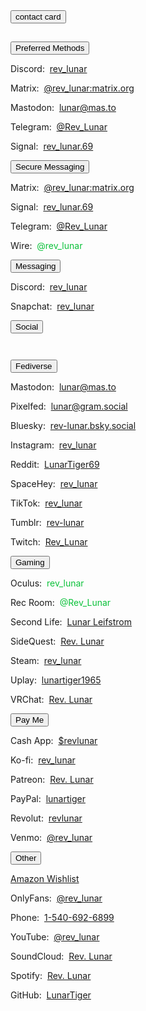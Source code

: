 <script src="/assets/js/collapsible.js"></script>
<section><div class="encase">
	<form method="get" action="https://lunartiger.github.io/assets/Rev_Ryan_Fowler_Hughes.vcf">
		<button class="person" type="submit">contact card</button>
    </form>
	<hr style="height:1px; visibility:hidden;" />
	<button class="collapsible" id="openme" data-parent="openme" data-child="preferred">Preferred Methods</button>
		<div id="preferred" class="innertext" data-parent="openme">
			<p>Discord:&nbsp; <a href="https://discordapp.com/users/206291426932293634" target="_blank" id="Pdiscord" data-parent="openme">rev_lunar</a></p>
			<p>Matrix:&nbsp; <a href="https://matrix.to/#/@rev_lunar:matrix.org" target="_blank" id="Pmatrix" data-parent="openme">@rev_lunar:matrix.org</a></p>
			<p>Mastodon:&nbsp; <a rel="me" href="https://mas.to/@lunar" target="_blank" id="Pmastodon" data-parent="openme">lunar@mas.to</a></p>
			<p>Telegram:&nbsp; <a href="https://t.me/Rev_Lunar" target="_blank" id="Ptelegram" data-parent="openme">@Rev_Lunar</a></p>
			<p>Signal:&nbsp; <a href="https://signal.me/#eu/5wVHt-6sC3it1B4v4usgevbr8WQkYQEEG6h4ZkBmX45Qqwr4fTFJubT4UMPv2M3z" target="_blank" id="Psignal" data-parent="openme">rev_lunar.69</a></p>
		</div>
	<button class="collapsible" id="secure" data-parent="secure" data-child="secure-child">Secure Messaging</button>
		<div id="secure-child" class="innertext" data-parent="secure">
			<!--<p>Dust:&nbsp; <span style="color:#0ac139;" id="dust" data-parent="secure">lunar</span></p>-->
			<p>Matrix:&nbsp; <a href="https://matrix.to/#/@rev_lunar:matrix.org" target="_blank" id="matrix" data-parent="secure">@rev_lunar:matrix.org</a></p>
			<p>Signal:&nbsp; <a href="https://signal.me/#eu/5wVHt-6sC3it1B4v4usgevbr8WQkYQEEG6h4ZkBmX45Qqwr4fTFJubT4UMPv2M3z" target="_blank" id="signal" data-parent="secure">rev_lunar.69</a></p>
			<p>Telegram:&nbsp; <a href="https://t.me/Rev_Lunar" target="_blank" id="telegram" data-parent="secure">@Rev_Lunar</a></p>
			<!--<p>Wickr:&nbsp; <span style="color:#0ac139;" id="wickr" data-parent="secure">lunartiger</span></p>-->
			<p>Wire:&nbsp; <span style="color:#0ac139;" id="wire" data-parent="secure">@rev_lunar</span></p>
		</div>
	<button class="collapsible" id="messaging" data-parent="messaging" data-child="messaging-child">Messaging</button>
		<div id="messaging-child" class="innertext" data-parent="messaging">
			<p>Discord:&nbsp; <a href="https://discordapp.com/users/206291426932293634" target="_blank" id="discord" data-parent="messaging">rev_lunar</a></p>
			<!--<p>Revolt:&nbsp; <a href="https://rvlt.gg/QwvVQrEA" target="_blank" id="revolt" data-parent="messaging">Lunatics</a></p>-->
			<p>Snapchat:&nbsp; <a href="https://www.snapchat.com/add/rev_lunar" target="_blank" id="snapchat" data-parent="messaging">rev_lunar</a></p>
			<!--<p>Marco Polo:&nbsp; <a href="https://marcopolo.me/s/ryan-f-iRgKx" target="_blank" id="marcopolo" data-parent="messaging">Ryan F</a></p>-->
		</div>
	<button class="collapsible" id="social" data-parent="social" data-child="social-child">Social</button>
		<div id="social-child" class="innertext" data-parent="social">
			<hr style="height:1em; visibility:hidden;"/>
			<button class="fakecollapsible" id="fediverse" data-parent="social" data-child="fediverse">Fediverse</button>
				<div id="fediverse-child" class="fakeinnertext" data-parent="fediverse">
					<p>Mastodon:&nbsp; <a rel="me" href="https://mas.to/@lunar" target="_blank" id="mastodon" data-parent="social">lunar@mas.to</a></p>
					<p>Pixelfed:&nbsp; <a rel="me" href="https://gram.social/lunar" target="_blank" id="pixelfed" data-parent="social">lunar@gram.social</a></p>
					<!--<p>Calckey:&nbsp; <a rel="me" href="https://hell.social/@rev_lunar" target="_blank" id="calckey" data-parent="social">rev_lunar@hell.social</a></p>-->
				</div>
			<p>Bluesky:&nbsp; <a href="https://bsky.app/profile/rev-lunar.bsky.social" target="_blank" id="bluesky" data-parent="social">rev-lunar.bsky.social</a></p>
			<!--<p>Clapper:&nbsp; <a href="https://newsclapper.com/rev_lunar" id="clapper" data-parent="social">rev_lunar</a></p>-->
			<p>Instagram:&nbsp; <a href="https://www.instagram.com/rev_lunar/" target="_blank" id="instagram" data-parent="social">rev_lunar</a></p>
			<p>Reddit:&nbsp; <a href="https://www.reddit.com/user/LunarTiger69" target="_blank" id="reddit" data-parent="social">LunarTiger69</a></p>
			<p>SpaceHey:&nbsp; <a href="https://spacehey.com/rev_lunar" id="spacehey" data-parent="social">rev_lunar</a></p>
			<p>TikTok:&nbsp; <a href="https://tiktok.com/@rev_lunar" id="tiktok" data-parent="social">rev_lunar</a></p>
			<p>Tumblr:&nbsp; <a href="https://tumblr.com/rev-lunar" id="tumblr" data-parent="social">rev-lunar</a></p>
			<p>Twitch:&nbsp; <a href="https://www.twitch.tv/rev_lunar" target="_blank" id="twitch" data-parent="social">Rev_Lunar</a></p>
			<!--<p><del>Twitter:&nbsp; <a href="https://twitter.com/rev_lunar" target="_blank" id="twitter" data-parent="social">@rev_lunar</a></del></p>
			<p>VSCO:&nbsp; <a href="https://vsco.co/rev-lunar" target="_blank" id="vsco" data-parent="social">rev-lunar</a></p>-->
		</div>
	<button class="collapsible" id="gaming" data-parent="gaming" data-child="gaming-child">Gaming</button>
		<div id="gaming-child" class="innertext" data-parent="gaming">
			<!--<p>IMVU:&nbsp; <a href="https://www.imvu.com/next/av/LunarTiger69/" target="_blank" id="imvu" data-parent="gaming">LunarTiger69</a></p>
			<p>New Leaf:&nbsp; <span style="color:#0ac139;" id="newleaf" data-parent="gaming">7265 6552 659</span></p>-->
			<p>Oculus:&nbsp; <span style="color:#0ac139;" id="oculus" data-parent="gaming">rev_lunar</span></p>
			<!--<p>Pokemon Go:&nbsp; <span style="color:#0ac139;" id="pokemon" data-parent="gaming">8150 4169 4724</span></p>-->
			<p>Rec Room:&nbsp; <span style="color:#0ac139;" id="recroom" data-parent="gaming">@Rev_Lunar</span></p>
			<p>Second Life:&nbsp; <a href="https://my.secondlife.com/lunar.leifstrom" target="_blank" id="secondlife" data-parent="gaming">Lunar Leifstrom</a></p>
			<p>SideQuest:&nbsp; <a href="https://sdq.st/lunar" target="_blank" id="sidequest" data-parent="gaming">Rev. Lunar</a></p>
			<p>Steam:&nbsp; <a href="http://steamcommunity.com/id/rev_lunar" target="_blank" id="steam" data-parent="gaming">rev_lunar</a></p>
			<p>Uplay:&nbsp; <a href="https://club.ubisoft.com/en-US/profile/lunartiger1965" target="_blank" id="uplay" data-parent="gaming">lunartiger1965</a></p>
			<p>VRChat:&nbsp; <a href="https://vrchat.com/home/user/usr_b215585f-cb89-4f2d-872c-24bf71576213" target="_blank" id="vrchat" data-parent="gaming">Rev. Lunar</a></p>
			<!--
				<p><del>AltspaceVR:&nbsp; <span style="color:#0ac139;" id="altvr" data-parent="gaming">Lunar</span></del><br /><ins>Was banned for talking about how they protect pedophiles</ins></p>
				<p>Battle.net:&nbsp; <span style="color:#0ac139;" id="battlenet" data-parent="gaming">LunarTiger69#1995</span></p>
				<p>Origin:&nbsp; <a href="https://www.origin.com/usa/en-us/profile/user/Us_m7_zkAXm4u_A4yP5DQA--/achievements" target="_blank" id="origin" data-parent="gaming">LunarTiger69</a></p>
				<p>PSN:&nbsp; <span style="color:#0ac139;" id="psn" data-parent="gaming">lunartiger69</span></p>
				<p>Sansar:&nbsp; <a href="https://profiles.sansar.com/profiles/Lunar-6624" target="_blank" id="sansar" data-parent="gaming">@Lunar-6624</a></p>
				<p>Xbox:&nbsp; <a href="https://account.xbox.com/profile?gamertag=lunartiger69" target="_blank" id="xbox" data-parent="gaming">lunartiger69</a></p>
			-->
		</div>
	<button class="collapsible" id="payme" data-parent="payme" data-child="payme-child">Pay Me</button>
		<div id="payme-child" class="innertext" data-parent="payme">
			<p>Cash App:&nbsp; <a href="https://cash.app/$revlunar" target="_blank" id="cashapp" data-parent="payme">$revlunar</a></p>
			<p>Ko-fi:&nbsp; <a href="https://ko-fi.com/rev_lunar" target="_blank" id="kofi" data-parent="payme">rev_lunar</a></p>
			<p>Patreon:&nbsp; <a href="https://patreon.com/rev_lunar" target="_blank" id="patreon" data-parent="payme">Rev. Lunar</a></p>
			<p>PayPal:&nbsp; <a href="https://www.paypal.me/lunartiger" target="_blank" id="paypal" data-parent="payme">lunartiger</a></p>
			<p>Revolut:&nbsp; <a href="https://pay.revolut.com/profile/revlunar" target="_blank" id="revolut" data-parent="payme">revlunar</a></p>
			<p>Venmo:&nbsp; <a href="https://account.venmo.com/u/rev_lunar" target="_blank" id="venmo" data-parent="payme">@rev_lunar</a></p>
			<!--
				<p>Monero Wallet:&nbsp; <span style="color:#0ac139; word-wrap:break-word;" id="monero" data-parent="payme"></span></p>
			-->
		</div>
	<button class="collapsible" id="other" data-parent="other" data-child="other-child">Other</button>
		<div id="other-child" class="innertext" data-parent="other">
			<p><a href="https://www.amazon.com/hz/wishlist/ls/3BFK7H90M9CFT" id="wishlist" data-parent="other">Amazon Wishlist</a></p>
			<p>OnlyFans:&nbsp; <a href="https://onlyfans.com/rev_lunar" target="_blank" id="onlyfans" data-parent="other">@rev_lunar</a></p>
			<p>Phone:&nbsp; <a href="tel:+15406926899" id="phone" data-parent="other">1-540-692-6899</a></p>
			<p>YouTube:&nbsp; <a href="https://www.youtube.com/@rev_lunar" target="_blank" id="youtube" data-parent="other">@rev_lunar</a></p>
			<p>SoundCloud:&nbsp; <a href="https://soundcloud.com/rev_lunar" target="_blank" id="soundcloud" data-parent="other">Rev. Lunar</a></p>
			<p>Spotify:&nbsp; <a href="spotify:user:tet6uf8yxoga59316ykeisk45" id="spotify" data-parent="other">Rev. Lunar</a></p>
			<p>GitHub:&nbsp; <a href="https://github.com/LunarTiger" target="_blank" id="github" data-parent="other">LunarTiger</a></p>
			<!--
				<p>E-mail:&nbsp; <a href="mailto:lunar@benvr.co.uk" target="_top" id="email" data-parent="other">lunar@benvr.co.uk</a></p>
			-->
		</div>
</div></section>
<script>(()=>{const a = document.getElementById('navcontact'); if(!!a){a.style.backgroundColor = "#077"};})();</script>